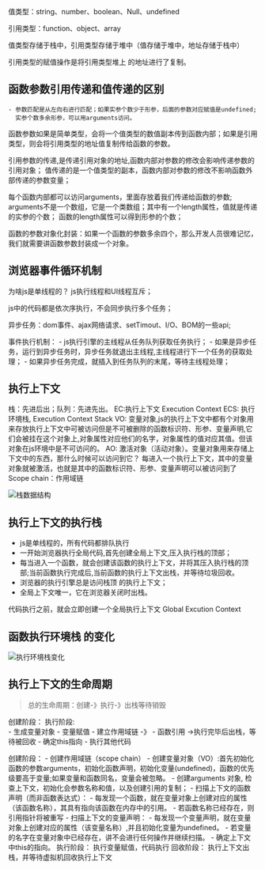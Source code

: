 值类型：string、number、boolean、Null、undefined

引用类型：function、object、array

值类型存储于栈中，引用类型存储于堆中（值存储于堆中，地址存储于栈中）

引用类型的赋值操作是将引用类型堆上 的地址进行了复制。

## 函数参数引用传递和值传递的区别

    - 参数匹配是从左向右进行匹配；如果实参个数少于形参，后面的参数对应赋值是undefined;
      实参个数多余形参，可以用arguments访问。

函数参数如果是简单类型，会将一个值类型的数值副本传到函数内部；如果是引用类型，则会将引用类型的地址值复制传给函数的参数。

引用参数的传递,是传递引用对象的地址,函数内部对参数的修改会影响传递参数的引用对象；
值传递的是一个值类型的副本，函数内部对参数的修改不影响函数外部传递的参数变量；

每个函数内部都可以访问arguments，里面存放着我们传递给函数的参数;
arguments不是一个数组，它是一个类数组；其中有一个length属性，值就是传递的实参的个数；
函数的length属性可以得到形参的个数；

函数的参数对象化封装：如果一个函数的参数多余四个，那么开发人员很难记忆，我们就需要讲函数参数封装成一个对象。

## 浏览器事件循环机制

为啥js是单线程的？
js执行线程和UI线程互斥；

js中的代码都是依次序执行，不会同步执行多个任务；

异步任务：dom事件、ajax网络请求、setTimout、I/O、BOM的一些api;

事件执行机制：
    - js执行引擎的主线程从任务队列获取任务执行；
    - 如果是异步任务，运行到异步任务时，异步任务就退出主线程,主线程进行下一个任务的获取处理；
    - 如果异步任务完成，就插入到任务队列的末尾，等待主线程处理；

## 执行上下文

栈：先进后出；队列：先进先出。
EC:执行上下文 Execution Context
ECS: 执行环境栈, Execution Context Stack
VO: 变量对象,js的执行上下文中都有个对象用来存放执行上下文中可被访问但是不可被删除的函数标识符、形参、变量声明,它们会被挂在这个对象上,对象属性对应他们的名字，对象属性的值对应其值。但该对象在js环境中是不可访问的。
AO: 激活对象（活动对象）。变量对象用来存储上下文中的东西，那什么时候可以访问到它？
每进入一个执行上下文，其中的变量对象就被激活，也就是其中的函数标识符、形参、变量声明可以被访问到了
Scope chain：作用域链

![栈数据结构](https://user-gold-cdn.xitu.io/2020/4/29/171c68cfcc0afda0?imageView2/0/w/1280/h/960/format/webp/ignore-error/1)

## 执行上下文的执行栈

- js是单线程的，所有代码都排队执行
- 一开始浏览器执行全局代码,首先创建全局上下文,压入执行栈的顶部；
- 每当进入一个函数，就会创建该函数的执行上下文，并将其压入执行栈的顶部;当前函数执行完成后,当前函数的执行上下文出栈，并等待垃圾回收。
- 浏览器的执行引擎总是访问栈顶 的执行上下文；
- 全局上下文唯一，它在浏览器关闭时出栈。

代码执行之前，就会立即创建一个全局执行上下文 Global Excution Context

## 函数执行环境栈 的变化

![执行环境栈变化](https://user-gold-cdn.xitu.io/2020/1/9/16f8ad4ad9af1ca3?imageView2/0/w/1280/h/960/format/webp/ignore-error/1)

## 执行上下文的生命周期

> 总的生命周期：创建-》执行-》出栈等待销毁

创建阶段：                      执行阶段:                
    - 生成变量对象                  - 变量赋值
    - 建立作用域链         -》       - 函数引用             ->执行完毕后出栈，等待被回收
    - 确定this指向                  - 执行其他代码

创建阶段：
    - 创建作用域链（scope chain）
    - 创建变量对象（VO）:首先初始化函数的参数arguments，初始化函数声明，初始化变量(undefined)，函数的优先级要高于变量;如果变量和函数同名，变量会被忽略。
        - 创建arguments 对象, 检查上下文，初始化会参数名称和值，以及创建引用的复制；
        - 扫描上下文的函数声明（而非函数表达式）：
            - 每发现一个函数，就在变量对象上创建对应的属性（该函数名称），其具有指向该函数在内存中的引用。
            - 若函数名称已经存在，则引用指针将被重写
        - 扫描上下文的变量声明：
            - 每发现一个变量声明，就在变量对象上创建对应的属性（该变量名称）,并且初始化变量为undefined。
            - 若变量的名字在变量对象中已经存在，讲不会进行任何操作并继续扫描。
        - 确定上下文中this的指向。
执行阶段：
    执行变量赋值，代码执行
回收阶段：
    执行上下文出栈，并等待虚拟机回收执行上下文

